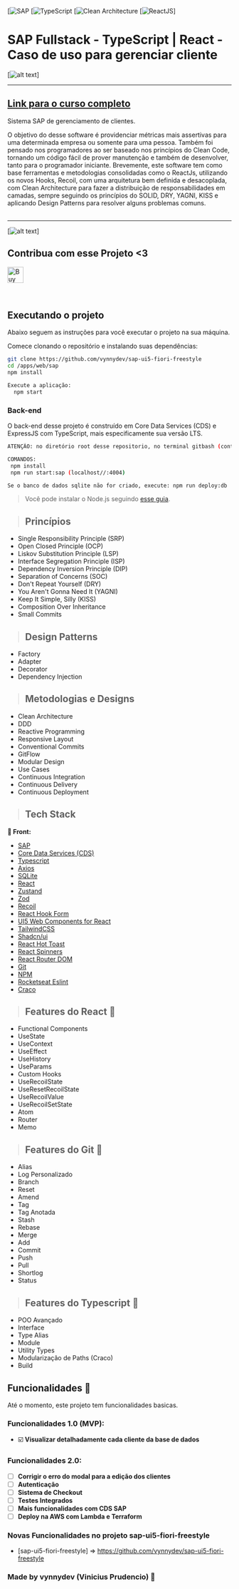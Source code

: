 [![SAP](https://img.shields.io/badge/SAP-233BA4)
[![TypeScript](https://img.shields.io/badge/TypeScript-182769)
[![Clean Architecture](https://img.shields.io/badge/Clean%20Architecture-18691E)
[![ReactJS](https://img.shields.io/badge/ReactJS-1A779F)]

# **SAP Fullstack - TypeScript | React - Caso de uso para gerenciar cliente**

[![alt text](./docs/web/react-sap-app.gif "Aplicação WEB")]

---

## [**Link para o curso completo**](https://www.udemy.com/course/react-com-mango/?referralCode=552F88858EAE76346C8B)

Sistema SAP de gerenciamento de clientes.

O objetivo do desse software é providenciar métricas mais assertivas para uma determinada empresa ou somente para uma pessoa. Também foi pensado nos programadores ao ser baseado nos princípios do Clean Code, tornando um código fácil de prover manutenção e também de desenvolver, tanto para o programador iniciante. Brevemente, este software tem como base ferramentas e metodologias consolidadas como o ReactJs, utilizando os novos Hooks, Recoil, com uma arquitetura bem definida e desacoplada, com Clean Architecture para fazer a distribuição de responsabilidades em camadas, sempre seguindo os princípios do SOLID, DRY, YAGNI, KISS e aplicando Design Patterns para resolver alguns problemas comuns.
<br /><br />

---
[![alt text](./docs/architecture/clean-architecture.jpg "Clean Architecture")]

## Contribua com esse Projeto <3
<a href='https://ko-fi.com/M4M265FO6' target='_blank'><img height='36' style='border:0px;height:36px;' src='https://cdn.ko-fi.com/cdn/kofi3.png?v=3' border='0' alt='Buy Me a Coffee at ko-fi.com' /></a>

<br />

## Executando o projeto

Abaixo seguem as instruções para você executar o projeto na sua máquina.

Comece clonando o repositório e instalando suas dependências:

```sh
git clone https://github.com/vynnydev/sap-ui5-fiori-freestyle
cd /apps/web/sap
npm install

Execute a aplicação:
  npm start
```

### Back-end

O back-end desse projeto é construído em Core Data Services (CDS) e ExpressJS com TypeScript, mais especificamente sua versão LTS.
```sh
ATENÇÃO: no diretório root desse repositorio, no terminal gitbash (contém alguns comandos linux):

COMANDOS:
 npm install
 npm run start:sap (localhost//:4004)

Se o banco de dados sqlite não for criado, execute: npm run deploy:db
 ```

> Você pode instalar o Node.js seguindo [esse guia](https://efficient-sloth-d85.notion.site/Instalando-o-Node-js-d40fdabe8f0a491eb33b85da93d90a2f).

> ## Princípios

* Single Responsibility Principle (SRP)
* Open Closed Principle (OCP)
* Liskov Substitution Principle (LSP)
* Interface Segregation Principle (ISP)
* Dependency Inversion Principle (DIP)
* Separation of Concerns (SOC)
* Don't Repeat Yourself (DRY)
* You Aren't Gonna Need It (YAGNI)
* Keep It Simple, Silly (KISS)
* Composition Over Inheritance
* Small Commits

> ## Design Patterns

* Factory
* Adapter
* Decorator
* Dependency Injection

> ## Metodologias e Designs

* Clean Architecture
* DDD
* Reactive Programming
* Responsive Layout
* Conventional Commits
* GitFlow
* Modular Design
* Use Cases
* Continuous Integration
* Continuous Delivery
* Continuous Deployment

> ## Tech Stack

**📱 Front:**

- [SAP](https://www.sap.com/brazil/cmp/dg/br-best-run-business/index.html?campaigncode=crm-ya23-int-2034152&source=ppc-br-google_ads-text_ad-71700000108164121-58700008324030543-brandvoice_xsolutionarea-new_april_2023_br-x-x&gclid=Cj0KCQjwmICoBhDxARIsABXkXlIRmq5QAbsZ1QyfVJAHri7Ib-zhuN2ge4K414xdhSJFHoQpLA1ibisaAvx7EALw_wcB&gclsrc=aw.ds)
- [Core Data Services (CDS)](https://cap.cloud.sap/docs/node.js/)
- [Typescript](https://www.typescriptlang.org/)
- [Axios](https://axios-http.com/docs/intro)
- [SQLite](https://www.sqlite.org/index.html)
- [React](https://react.dev/)
- [Zustand](https://zustand-demo.pmnd.rs/)
- [Zod](https://zod.dev/)
- [Recoil](https://recoiljs.org/)
- [React Hook Form](https://react-hook-form.com/)
- [UI5 Web Components for React](https://sap.github.io/ui5-webcomponents-react/?path=/docs/getting-started--docs)
- [TailwindCSS](https://tailwindcss.com/)
- [Shadcn/ui](https://ui.shadcn.com/)
- [React Hot Toast](https://react-hot-toast.com/)
- [React Spinners](https://www.npmjs.com/package/react-spinners)
- [React Router DOM](https://reactrouter.com/en/main)
- [Git](https://git-scm.com/)
- [NPM](https://www.npmjs.com/)
- [Rocketseat Eslint](https://github.com/Rocketseat/eslint-config-rocketseat)
- [Craco](https://craco.js.org/)


> ## Features do React :iphone:

* Functional Components
* UseState
* UseContext
* UseEffect
* UseHistory
* UseParams
* Custom Hooks
* UseRecoilState
* UseResetRecoilState
* UseRecoilValue
* UseRecoilSetState
* Atom
* Router
* Memo

> ## Features do Git :file_folder:

* Alias
* Log Personalizado
* Branch
* Reset
* Amend
* Tag
* Tag Anotada
* Stash
* Rebase
* Merge
* Add
* Commit
* Push
* Pull
* Shortlog
* Status

> ## Features do Typescript :large_blue_circle:

* POO Avançado
* Interface
* Type Alias
* Module
* Utility Types
* Modularização de Paths (Craco)
* Build

## Funcionalidades 🚀

Até o momento, este projeto tem funcionalidades basicas.

### Funcionalidades 1.0 (MVP):

- :ballot_box_with_check: **Visualizar detalhadamente cada cliente da base de dados**

### Funcionalidades 2.0:

- [ ] **Corrigir o erro do modal para a edição dos clientes**
- [ ] **Autenticação**
- [ ] **Sistema de Checkout**
- [ ] **Testes Integrados**
- [ ] **Mais funcionalidades com CDS SAP**
- [ ] **Deploy na AWS com Lambda e Terraform**

### Novas Funcionalidades no projeto sap-ui5-fiori-freestyle
- [sap-ui5-fiori-freestyle] => https://github.com/vynnydev/sap-ui5-fiori-freestyle

### Made by vynnydev (Vinicius Prudencio) 🚀